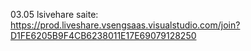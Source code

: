 03.05 lsivehare saite: https://prod.liveshare.vsengsaas.visualstudio.com/join?D1FE6205B9F4CB6238011E17E69079128250
